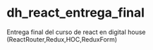 # dh_react_entrega_final
Entrega final del curso de react en digital house (ReactRouter,Redux,HOC,ReduxForm)
